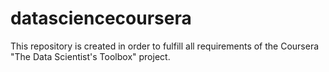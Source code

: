 # datasciencecoursera
This repository is created in order to fulfill all requirements of the Coursera "The Data Scientist's Toolbox" project.
